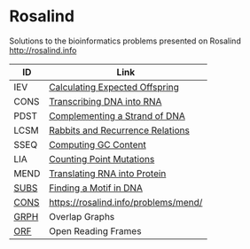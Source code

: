 # Rosalind

Solutions to the bioinformatics problems presented on Rosalind 
http://rosalind.info

| ID   | Link                                           |
|------|------------------------------------------------|
| IEV | [Calculating Expected Offspring ](https://rosalind.info/problems/iev/)                    |
| CONS  | [Transcribing DNA into RNA ](https://rosalind.info/problems/cons/)                     |
| PDST | [Complementing a Strand of DNA  ](https://rosalind.info/problems/pdst/)                |
| LCSM  | [Rabbits and Recurrence Relations](https://rosalind.info/problems/lcsm/)               |
| SSEQ     | [Computing GC Content   ](https://rosalind.info/problems/sseq/)                        |
| LIA | [Counting Point Mutations    ](https://rosalind.info/problems/lia/)                   |
| MEND | [Translating RNA into Protein](https://rosalind.info/problems/mend/)                   |
| [SUBS](/subs) | [Finding a Motif in DNA   ](https://rosalind.info/problems/mend/)                      |
| [CONS](/cons) |     https://rosalind.info/problems/mend/                    |
| [GRPH](/grph) | Overlap Graphs                                 |
| [ORF](/orf)  | Open Reading Frames                            |
